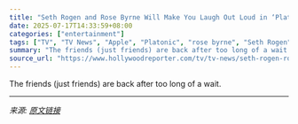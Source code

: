 ```yaml
---
title: "Seth Rogen and Rose Byrne Will Make You Laugh Out Loud in ‘Platonic’ Season 2 Trailer"
date: 2025-07-17T14:33:59+08:00
categories: ["entertainment"]
tags: ["TV", "TV News", "Apple", "Platonic", "rose byrne", "Seth Rogen", "The Studio"]
summary: "The friends (just friends) are back after too long of a wait."
source_url: "https://www.hollywoodreporter.com/tv/tv-news/seth-rogen-rose-byrne-platonic-season-2-trailer-1236318427/"
---
```


The friends (just friends) are back after too long of a wait.

---

*来源: [原文链接](https://www.hollywoodreporter.com/tv/tv-news/seth-rogen-rose-byrne-platonic-season-2-trailer-1236318427/)*
